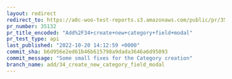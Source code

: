 ```yaml
---
layout: redirect
redirect_to: https://a8c-woo-test-reports.s3.amazonaws.com/public/pr/35132/api/index.html
pr_number: 35132
pr_title_encoded: "Add%2F34+create+new+category+field+modal"
pr_test_type: api
last_published: "2022-10-20 14:12:59 +0000"
commit_sha: b6d956e2ed61b46b615798a9dada3646a6d95093
commit_message: "Some small fixes for the Category creation"
branch_name: add/34_create_new_category_field_modal
---
```

